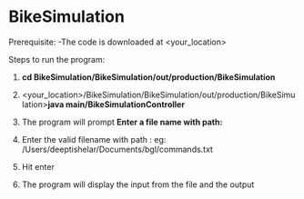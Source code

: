 # BikeSimulation
Prerequisite:
-The code is downloaded at <your_location>

Steps to run the program:
1. **cd BikeSimulation/BikeSimulation/out/production/BikeSimulation**

2. <your_location>/BikeSimulation/BikeSimulation/out/production/BikeSimulation>**java main/BikeSimulationController**

3. The program will prompt **Enter a file name with path:**

4. Enter the valid filename with path : eg: /Users/deeptishelar/Documents/bgl/commands.txt

5. Hit enter

6. The program will display the input from the file and the output


